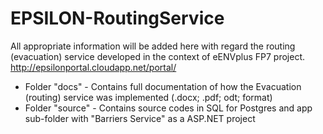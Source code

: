 # EPSILON-RoutingService
All appropriate information will be added here with regard the routing (evacuation) service developed in the context of eENVplus FP7 project. http://epsilonportal.cloudapp.net/portal/  

- Folder "docs" - Contains full documentation of how the Evacuation (routing) service was implemented (.docx; .pdf; odt; format)
- Folder "source" - Contains source codes in SQL for Postgres and app sub-folder with "Barriers Service"  as a ASP.NET project
